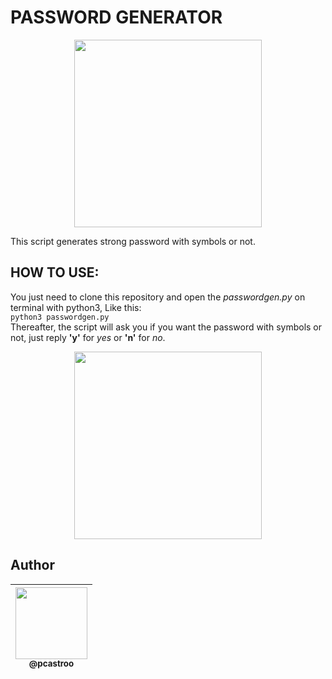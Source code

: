 # PASSWORD GENERATOR
<p align="center"><img src="https://cybernews.com/wp-content/uploads/2020/08/how-to-create-a-password-02-750x375.png" width="300"></p>

This script generates strong password with symbols or not.

## HOW TO USE:
You just need to clone this repository and open the *passwordgen.py* on terminal with python3, Like this:<br>
`python3 passwordgen.py`<br>
Thereafter, the script will ask you if you want the password with symbols or not, just reply **'y'** for *yes* or **'n'** for *no*. 

<p align="center"><img src="https://media4.giphy.com/media/l0G17mcoGBEabVgn6/200.gif" width="300"></p>

## Author
| [<img src="https://avatars0.githubusercontent.com/u/49958939?s=460&u=cedd5cfc16522102c21f43f885090d97c1d053b2&v=4" width=115><br><sub>@pcastroo</sub>](https://github.com/pcastroo) |
| :---: | 